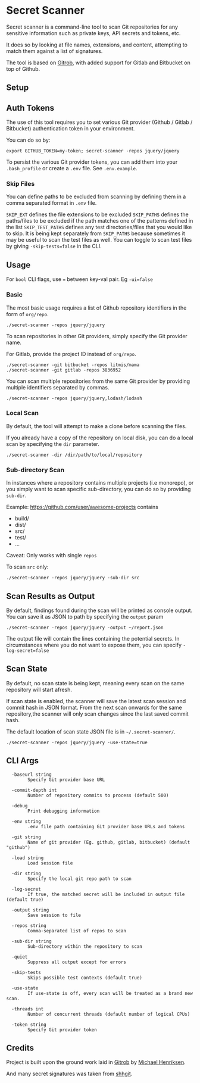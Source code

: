 # Secret Scanner

Secret scanner is a command-line tool to scan Git repositories for any sensitive information such as private keys, API secrets and tokens, etc.

It does so by looking at file names, extensions, and content, attempting to match them against a list of signatures.

The tool is based on <a href="https://github.com/michenriksen/gitrob">Gitrob</a>, with added support for Gitlab and Bitbucket on top of Github.

## Setup

## Auth Tokens

The use of this tool requires you to set various Git provider (Github / Gitlab / Bitbucket) authentication token in your environment.

You can do so by:
```
export GITHUB_TOKEN=my-token; secret-scanner -repos jquery/jquery
```

To persist the various Git provider tokens, you can add them into your `.bash_profile` or create a `.env` file. See `.env.example`.

### Skip Files

You can define paths to be excluded from scanning by defining them in a comma separated format in `.env` file.

`SKIP_EXT` defines the file extensions to be excluded
`SKIP_PATHS` defines the paths/files to be excluded if the path matches one of the patterns defined in the list
`SKIP_TEST_PATHS` defines any test directories/files that you would like to skip. It is being kept separately from `SKIP_PATHS` because sometimes it may be useful to scan the test files as well. You can toggle to scan test files by giving `-skip-tests=false` in the CLI.

## Usage

For `bool` CLI flags, use `=` between key-val pair. Eg `-ui=false`

### Basic

The most basic usage requires a list of Github repository identifiers in the form of `org/repo`.

```
./secret-scanner -repos jquery/jquery
```

To scan repositories in other Git providers, simply specify the Git provider name.

For Gitlab, provide the project ID instead of `org/repo`.

```
./secret-scanner -git bitbucket -repos litmis/mama
./secret-scanner -git gitlab -repos 3836952
```

You can scan multiple repositories from the same Git provider by providing multiple identifiers separated by commas.

```
./secret-scanner -repos jquery/jquery,lodash/lodash
```

### Local Scan

By default, the tool will attempt to make a clone before scanning the files.

If you already have a copy of the repository on local disk, you can do a local scan by specifying the `dir` parameter.

```
./secret-scanner -dir /dir/path/to/local/repository
```

### Sub-directory Scan

In instances where a repository contains multiple projects (i.e monorepo), or you simply want to scan specific sub-directory, you can do so by providing `sub-dir`.

Example:
https://github.com/user/awesome-projects contains
- build/
- dist/
- src/
- test/
- ...

Caveat: Only works with single `repos`

To scan `src` only:
```
./secret-scanner -repos jquery/jquery -sub-dir src
```

## Scan Results as Output

By default, findings found during the scan will be printed as console output. You can save it as JSON to path by specifying the `output` param

```
./secret-scanner -repos jquery/jquery -output ~/report.json
```

The output file will contain the lines containing the potential secrets. In circumstances where you do not want to expose them, you can specify `-log-secret=false`

## Scan State

By default, no scan state is being kept, meaning every scan on the same repository will start afresh.

If scan state is enabled, the scanner will save the latest scan session and commit hash in JSON format. From the next scan onwards for the same repository,the scanner will only scan changes since the last saved commit hash.

The default location of scan state JSON file is in `~/.secret-scanner/`.

```
./secret-scanner -repos jquery/jquery -use-state=true
```

## CLI Args

```
  -baseurl string
        Specify Git provider base URL

  -commit-depth int
        Number of repository commits to process (default 500)

  -debug
        Print debugging information

  -env string
        .env file path containing Git provider base URLs and tokens

  -git string
        Name of git provider (Eg. github, gitlab, bitbucket) (default "github")

  -load string
        Load session file

  -dir string
        Specify the local git repo path to scan

  -log-secret
        If true, the matched secret will be included in output file (default true)

  -output string
        Save session to file

  -repos string
        Comma-separated list of repos to scan

  -sub-dir string
        Sub-directory within the repository to scan

  -quiet
        Suppress all output except for errors

  -skip-tests
        Skips possible test contexts (default true)

  -use-state
        If use-state is off, every scan will be treated as a brand new scan.

  -threads int
        Number of concurrent threads (default number of logical CPUs)

  -token string
        Specify Git provider token
```

## Credits

Project is built upon the ground work laid in <a href="https://github.com/michenriksen/gitrob" target="_blank">Gitrob</a> by <a href="https://michenriksen.com/" target="_blank">Michael Henriksen</a>.

And many secret signatures was taken from <a href="https://github.com/eth0izzle/shhgit/" target="_blank">shhgit</a>.
